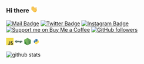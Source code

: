 ### Hi there <img src="https://github.com/ABSphreak/ABSphreak/blob/master/gifs/Hi.gif" width="20px">




[![Mail Badge](https://img.shields.io/badge/gmail-rootz491%40wearehackerone.com-blue)](mailto:rootz491@wearehackerone.com)
[![Twitter Badge](https://img.shields.io/badge/-@karansh491_-1ca0f1?style=flat-square&labelColor=1ca0f1&logo=twitter&logoColor=white&link=http://twitter.com/karansh491)](https://twitter.com/karansh491)
[![Instagram Badge](https://img.shields.io/badge/-@karansh491_-E4405F?style=flat-square&labelColor=E4405F&logo=instagram&logoColor=white&link=http://instagram.com/karansh491)](https://instagram.com/karansh491)
[![Support me on Buy Me a Coffee](https://img.shields.io/badge/Support-☕-orange.svg?style=flat-square)](https://www.buymeacoffee.com/karansh491)
[![GitHub followers](https://img.shields.io/github/followers/rootz491.svg?style=flat-square&label=Follow&maxAge=2592000)](https://github.com/rootz491?tab=followers)

<img height="20" src="https://raw.githubusercontent.com/github/explore/80688e429a7d4ef2fca1e82350fe8e3517d3494d/topics/javascript/javascript.png"> <img height="20" src="https://raw.githubusercontent.com/github/explore/80688e429a7d4ef2fca1e82350fe8e3517d3494d/topics/django/django.png"> <img height="20" src="https://raw.githubusercontent.com/github/explore/80688e429a7d4ef2fca1e82350fe8e3517d3494d/topics/nodejs/nodejs.png"> <img height="20" src="https://raw.githubusercontent.com/github/explore/80688e429a7d4ef2fca1e82350fe8e3517d3494d/topics/python/python.png">

![github stats](https://github-readme-stats.vercel.app/api?username=Spimy&include_all_commits=true&count_private=true&show_icons=true&line_height=20&title_color=7A7ADB&icon_color=2234AE&text_color=D3D3D3&bg_color=0,000000,130F40)
